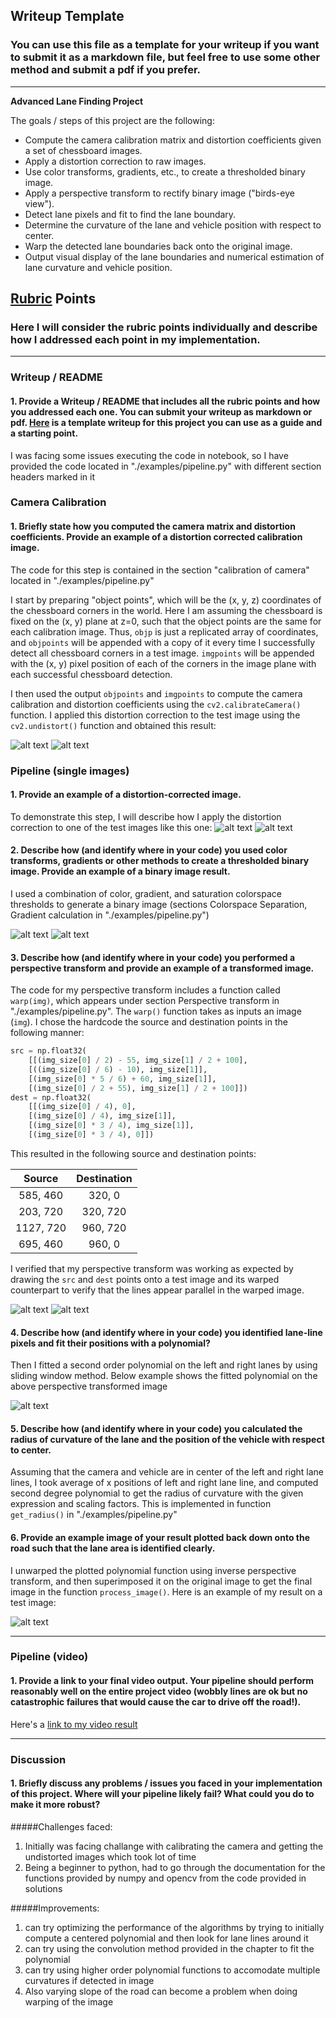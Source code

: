 ## Writeup Template

### You can use this file as a template for your writeup if you want to submit it as a markdown file, but feel free to use some other method and submit a pdf if you prefer.

---

**Advanced Lane Finding Project**

The goals / steps of this project are the following:

* Compute the camera calibration matrix and distortion coefficients given a set of chessboard images.
* Apply a distortion correction to raw images.
* Use color transforms, gradients, etc., to create a thresholded binary image.
* Apply a perspective transform to rectify binary image ("birds-eye view").
* Detect lane pixels and fit to find the lane boundary.
* Determine the curvature of the lane and vehicle position with respect to center.
* Warp the detected lane boundaries back onto the original image.
* Output visual display of the lane boundaries and numerical estimation of lane curvature and vehicle position.

[//]: # (Image References)
[image_input_calibration]: ./camera_cal/calibration1.jpg "Distorted Chessboard"
[image_output_calibration]: ./output_images/002_Undistorted_calibration1.jpg "Undistorted Chessboard"
[image1]: ./examples/undistort_output.png "Undistorted"
[image2]: ./test_images/test3.jpg "Road Original"
[road_undistorted]: ./output_images/004_undistorted_test3.jpg "Road Transformed"
[thresholding_original]: ./test_images/test2.jpg "Road Original"
[image3]: ./output_images/006_binary_test2.jpg "Binary Thresholded"
[perspective_original]: ./test_images/test6.jpg "Road Original"
[image4]: ./output_images/008_perspective_transformed_test6.jpg "Warped"
[image5]: ./output_images/009_polyfitted_test6.jpg "Fit Visual"
[image6]: ./output_images/test_images_output/test6.jpg "Output"
[video1]: ./project_video.mp4 "Video"

## [Rubric](https://review.udacity.com/#!/rubrics/571/view) Points

### Here I will consider the rubric points individually and describe how I addressed each point in my implementation.  

---

### Writeup / README

#### 1. Provide a Writeup / README that includes all the rubric points and how you addressed each one.  You can submit your writeup as markdown or pdf.  [Here](https://github.com/udacity/CarND-Advanced-Lane-Lines/blob/master/writeup_template.md) is a template writeup for this project you can use as a guide and a starting point.  

I was facing some issues executing the code in notebook, so I have provided the code located in "./examples/pipeline.py" with different section headers marked in it
### Camera Calibration

#### 1. Briefly state how you computed the camera matrix and distortion coefficients. Provide an example of a distortion corrected calibration image.

The code for this step is contained in the section "calibration of camera" located in "./examples/pipeline.py"

I start by preparing "object points", which will be the (x, y, z) coordinates of the chessboard corners in the world. Here I am assuming the chessboard is fixed on the (x, y) plane at z=0, such that the object points are the same for each calibration image.  Thus, `objp` is just a replicated array of coordinates, and `objpoints` will be appended with a copy of it every time I successfully detect all chessboard corners in a test image.  `imgpoints` will be appended with the (x, y) pixel position of each of the corners in the image plane with each successful chessboard detection.  

I then used the output `objpoints` and `imgpoints` to compute the camera calibration and distortion coefficients using the `cv2.calibrateCamera()` function.  I applied this distortion correction to the test image using the `cv2.undistort()` function and obtained this result: 

![alt text][image_input_calibration]
![alt text][image_output_calibration]

### Pipeline (single images)

#### 1. Provide an example of a distortion-corrected image.

To demonstrate this step, I will describe how I apply the distortion correction to one of the test images like this one:
![alt text][image2]
![alt text][road_undistorted]

#### 2. Describe how (and identify where in your code) you used color transforms, gradients or other methods to create a thresholded binary image.  Provide an example of a binary image result.

I used a combination of color, gradient, and saturation colorspace thresholds to generate a binary image (sections Colorspace Separation, Gradient calculation in "./examples/pipeline.py")

![alt text][thresholding_original]
![alt text][image3]

#### 3. Describe how (and identify where in your code) you performed a perspective transform and provide an example of a transformed image.

The code for my perspective transform includes a function called `warp(img)`, which appears under section Perspective transform in "./examples/pipeline.py".  The `warp()` function takes as inputs an image (`img`).  I chose the hardcode the source and destination points in the following manner:

```python
src = np.float32(
    [[(img_size[0] / 2) - 55, img_size[1] / 2 + 100],
    [((img_size[0] / 6) - 10), img_size[1]],
    [(img_size[0] * 5 / 6) + 60, img_size[1]],
    [(img_size[0] / 2 + 55), img_size[1] / 2 + 100]])
dest = np.float32(
    [[(img_size[0] / 4), 0],
    [(img_size[0] / 4), img_size[1]],
    [(img_size[0] * 3 / 4), img_size[1]],
    [(img_size[0] * 3 / 4), 0]])
```

This resulted in the following source and destination points:

| Source        | Destination   | 
|:-------------:|:-------------:| 
| 585, 460      | 320, 0        | 
| 203, 720      | 320, 720      |
| 1127, 720     | 960, 720      |
| 695, 460      | 960, 0        |

I verified that my perspective transform was working as expected by drawing the `src` and `dest` points onto a test image and its warped counterpart to verify that the lines appear parallel in the warped image.

![alt text][perspective_original]
![alt text][image4]

#### 4. Describe how (and identify where in your code) you identified lane-line pixels and fit their positions with a polynomial?

Then I fitted a second order polynomial on the left and right lanes by using sliding window method.
Below example shows the fitted polynomial on the above perspective transformed image

![alt text][image5]

#### 5. Describe how (and identify where in your code) you calculated the radius of curvature of the lane and the position of the vehicle with respect to center.

Assuming that the camera and vehicle are in center of the left and right lane lines, I took average of x positions of left and right lane line, and computed second degree polynomial to get the radius of curvature with the given expression and scaling factors. This is implemented in function `get_radius()` in "./examples/pipeline.py"

#### 6. Provide an example image of your result plotted back down onto the road such that the lane area is identified clearly.

I unwarped the plotted polynomial function using inverse perspective transform, and then superimposed it on the original image to get the final image in the function `process_image()`.  Here is an example of my result on a test image:

![alt text][image6]

---

### Pipeline (video)

#### 1. Provide a link to your final video output.  Your pipeline should perform reasonably well on the entire project video (wobbly lines are ok but no catastrophic failures that would cause the car to drive off the road!).

Here's a [link to my video result](./project_video.mp4)

---

### Discussion

#### 1. Briefly discuss any problems / issues you faced in your implementation of this project.  Where will your pipeline likely fail?  What could you do to make it more robust?

#####Challenges faced:
1. Initially was facing challange with calibrating the camera and getting the undistorted images which took lot of time
2. Being a beginner to python, had to go through the documentation for the functions provided by numpy and opencv from the code provided in solutions

#####Improvements:
1. can try optimizing the performance of the algorithms by trying to initially compute a centered polynomial and then look for lane lines around it
2. can try using the convolution method provided in the chapter to fit the polynomial
3. can try using higher order polynomial functions to accomodate multiple curvatures if detected in image
4. Also varying slope of the road can become a problem when doing warping of the image
